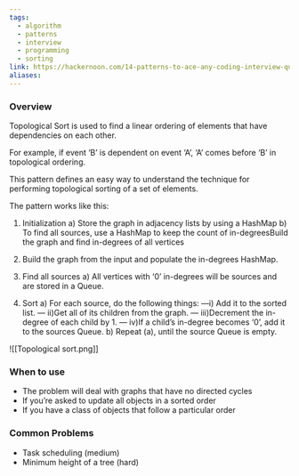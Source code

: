 ```yaml
---
tags:
  - algorithm
  - patterns
  - interview
  - programming
  - sorting
link: https://hackernoon.com/14-patterns-to-ace-any-coding-interview-question-c5bb3357f6ed
aliases:
---
```



### Overview

Topological Sort is used to find a linear ordering of elements that have dependencies on each other. 

For example, if event ‘B’ is dependent on event ‘A’, ‘A’ comes before ‘B’ in topological ordering.


This pattern defines an easy way to understand the technique for performing topological sorting of a set of elements.


The pattern works like this:

1. Initialization
a) Store the graph in adjacency lists by using a HashMap
b) To find all sources, use a HashMap to keep the count of in-degreesBuild the graph and find in-degrees of all vertices

2. Build the graph from the input and populate the in-degrees HashMap.

3. Find all sources
a) All vertices with ‘0’ in-degrees will be sources and are stored in a Queue.

4. Sort
a) For each source, do the following things:
—i) Add it to the sorted list.
— ii)Get all of its children from the graph.
— iii)Decrement the in-degree of each child by 1.
— iv)If a child’s in-degree becomes ‘0’, add it to the sources Queue.
b) Repeat (a), until the source Queue is empty.

![[Topological sort.png]]



### When to use

- The problem will deal with graphs that have no directed cycles
- If you’re asked to update all objects in a sorted order
- If you have a class of objects that follow a particular order


### Common Problems

- Task scheduling (medium)
- Minimum height of a tree (hard)

